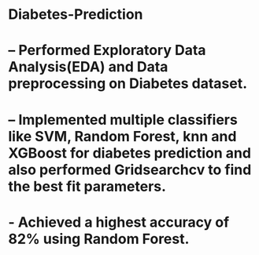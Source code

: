 # Diabetes-Prediction
# – Performed Exploratory Data Analysis(EDA) and Data preprocessing on Diabetes dataset.
# – Implemented multiple classifiers like SVM,  Random Forest, knn and XGBoost for diabetes prediction and also performed Gridsearchcv to find the best fit parameters.
# - Achieved a highest accuracy of 82% using Random Forest.
